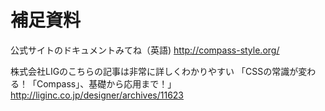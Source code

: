 # 補足資料

公式サイトのドキュメントみてね（英語)
http://compass-style.org/

株式会社LIGのこちらの記事は非常に詳しくわかりやすい
「CSSの常識が変わる！「Compass」、基礎から応用まで！」
http://liginc.co.jp/designer/archives/11623

